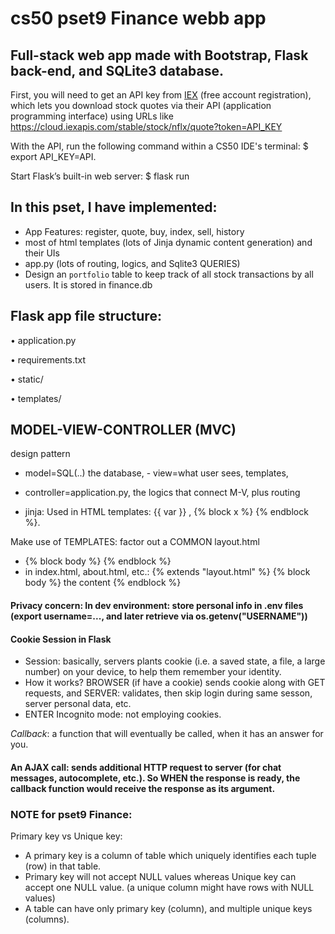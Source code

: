 # cs50 pset9 Finance webb app

## Full-stack web app made with Bootstrap, Flask back-end, and SQLite3 database.

First, you will need to get an API key from [IEX](iexcloud.io/cloud-login#/register/) (free account registration), which lets you download stock quotes via their API (application programming interface) using URLs like https://cloud.iexapis.com/stable/stock/nflx/quote?token=API_KEY

With the API, run the following command within a CS50 IDE's terminal: $ export API_KEY=API.

Start Flask’s built-in web server:
$ flask run

## In this pset, I have implemented:

- App Features: register, quote, buy, index, sell, history
- most of html templates (lots of Jinja dynamic content generation) and their UIs
- app.py (lots of routing, logics, and Sqlite3 QUERIES)
- Design an `portfolio` table to keep track of all stock transactions by all users. It is stored in finance.db

## Flask app file structure:

• application.py

• requirements.txt

• static/

• templates/

## MODEL-VIEW-CONTROLLER (MVC)

design pattern

- model=SQL(..) the database, - view=what user sees, templates,

- controller=application.py, the logics that connect M-V, plus routing

- jinja: Used in HTML templates: {{ var }} , {% block x %} {% endblock %}.

Make use of TEMPLATES: factor out a COMMON layout.html

- {% block body %} {% endblock %}
- in index.html, about.html, etc.: {% extends "layout.html" %} {% block body %} the content {% endblock %}

#### Privacy concern: In dev environment: store personal info in .env files (export username=..., and later retrieve via os.getenv("USERNAME"))

#### Cookie Session in Flask

- Session: basically, servers plants cookie (i.e. a saved state, a file, a large number) on your device, to help them remember your identity.
- How it works? BROWSER (if have a cookie) sends cookie along with GET requests, and SERVER: validates, then skip login during same sesson, server personal data, etc.
- ENTER Incognito mode: not employing cookies.

_Callback_: a function that will eventually be called, when it has an answer for you.

#### An AJAX call: sends additional HTTP request to server (for chat messages, autocomplete, etc.). So WHEN the response is ready, the callback function would receive the response as its argument.

### NOTE for pset9 Finance:

Primary key vs Unique key:

- A primary key is a column of table which uniquely identifies each tuple (row) in that table.
- Primary key will not accept NULL values whereas Unique key can accept one NULL value. (a unique column might have rows with NULL values)
- A table can have only primary key (column), and multiple unique keys (columns).
